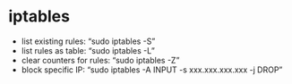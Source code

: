 # iptables


* list existing rules: “sudo iptables -S”
* list rules as table: “sudo iptables -L”
* clear counters for rules: “sudo iptables -Z”
* block specific IP: “sudo iptables -A INPUT -s xxx.xxx.xxx.xxx -j DROP”
